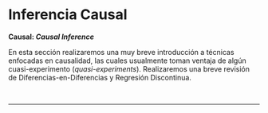 # Inferencia Causal

**Causal: _Causal Inference_**

En esta sección realizaremos una muy breve introducción a técnicas enfocadas en causalidad, las cuales usualmente toman ventaja de algún cuasi-experimento (_quasi-experiments_). Realizaremos una breve revisión de Diferencias-en-Diferencias y Regresión Discontinua.

</br>
<hr>
